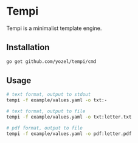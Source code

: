 # Tempi

Tempi is a minimalist template engine.

## Installation

```bash
go get github.com/yozel/tempi/cmd
```

## Usage

```bash
# text format, output to stdout
tempi -f example/values.yaml -o txt:-

# text format, output to file
tempi -f example/values.yaml -o txt:letter.txt

# pdf format, output to file
tempi -f example/values.yaml -o pdf:letter.pdf
```
